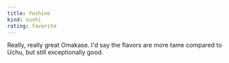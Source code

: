 ```yaml
---
title: Yoshino
kind: sushi
rating: favorite
---
```

Really, really great Omakase. I'd say the flavors are more tame compared to Uchu, but still exceptionally good.
